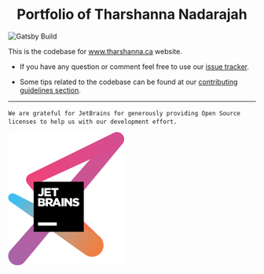 <h1 align="center">
  Portfolio of Tharshanna Nadarajah
</h1>

![Gatsby Build](https://github.com/OpenArchitex/TharshannaPortfolio/workflows/Gatsby%20Build/badge.svg)

This is the codebase for www.tharshanna.ca website. 

- If you have any question or comment feel free to use our [issue tracker](https://github.com/OpenArchitex/TharshannaPortfolio/issues).

- Some tips related to the codebase can be found at our [contributing guidelines section](https://github.com/OpenArchitex/TharshannaPortfolio/blob/master/CONTRIBUTING.md). 

---

`We are grateful for JetBrains for generously providing Open Source licenses to help us with our development effort.`

[![JetBrains Logo](https://raw.githubusercontent.com/OpenArchitex/CommonAssets/master/images/jetbrains-logo.svg)](https://www.jetbrains.com/?from=TharshannaPortfolio)
